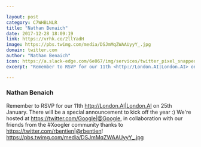 ```yaml
---

layout: post
category: C7WHBLNLR
title: "Nathan Benaich"
date: 2017-12-28 18:09:19
link: https://vrhk.co/2llYadH
image: https://pbs.twimg.com/media/DSJmMqZWAAUyyY_.jpg
domain: twitter.com
author: "Nathan Benaich"
icon: https://a.slack-edge.com/6e067/img/services/twitter_pixel_snapped_32.png
excerpt: "Remember to RSVP for our 11th <http://London.AI|London.AI> on 25th January. There will be a special announcement to kick off the year :) We're hosted at <https://twitter.com/Google|@Google>, in collaboration with our friends from the #Xoogler community thanks to <https://twitter.com/rbentien|@rbentien>! <https://pbs.twimg.com/media/DSJmMqZWAAUyyY_.jpg>"

---
```


### Nathan Benaich

Remember to RSVP for our 11th <http://London.AI|London.AI> on 25th January. There will be a special announcement to kick off the year :) We're hosted at <https://twitter.com/Google|@Google>, in collaboration with our friends from the #Xoogler community thanks to <https://twitter.com/rbentien|@rbentien>! <https://pbs.twimg.com/media/DSJmMqZWAAUyyY_.jpg>
